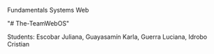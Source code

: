 Fundamentals Systems Web

"# The-TeamWebOS" 

Students: Escobar Juliana, Guayasamín Karla, Guerra Luciana, Idrobo Cristian
